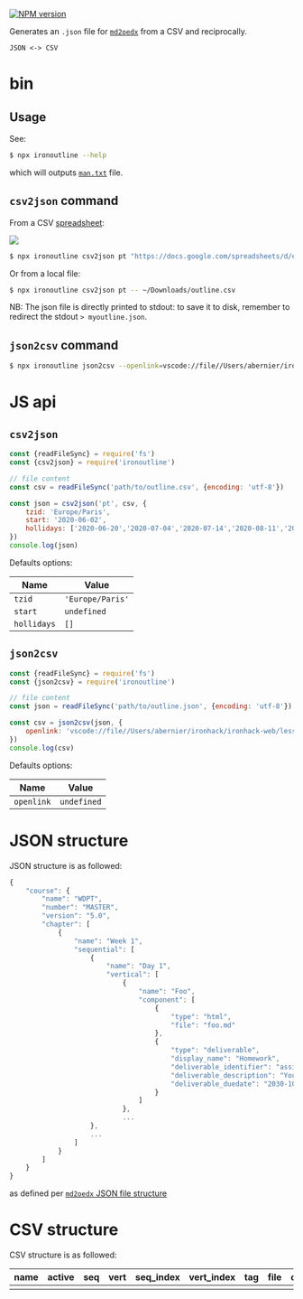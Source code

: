 [![NPM version](https://img.shields.io/npm/v/ironoutline.svg?style=flat)](https://www.npmjs.com/package/ironoutline)

Generates an `.json` file for [`md2oedx`](https://github.com/ironhack/md2oedx) from a CSV and reciprocally.

```
JSON <-> CSV
```

# bin

## Usage

See:

```sh
$ npx ironoutline --help
```

which will outputs [`man.txt`](man.txt) file.

## `csv2json` command

From a CSV [spreadsheet](https://docs.google.com/spreadsheets/d/1EdyLktmJA36Fzeug8NwrTQjUDt4C9wB2eoqs9E6kXK0/edit):

[![](https://res.cloudinary.com/dtqr57xyj/image/upload/v1613146330/Screenshot_2021-02-12_at_17.10.48.png)](https://docs.google.com/spreadsheets/d/1EdyLktmJA36Fzeug8NwrTQjUDt4C9wB2eoqs9E6kXK0/edit)

```sh
$ npx ironoutline csv2json pt "https://docs.google.com/spreadsheets/d/e/2PACX-1vSPb9g-3UgLBIrjBekCEppZ7k733mCQehR9S3OZBxafwQEuXsxkAzC4VkSzOStT6b0Dc851CyLUOc2i/pub?gid=0&single=true&output=csv"
```

Or from a local file:

```sh
$ npx ironoutline csv2json pt -- ~/Downloads/outline.csv
```

NB: The json file is directly printed to stdout: to save it to disk, remember to redirect the stdout `> myoutline.json`.

## `json2csv` command

```sh
$ npx ironoutline json2csv --openlink=vscode://file//Users/abernier/ironhack/ironhack-web/lessons/modules-1-2-3/%s -- wdpt202102par.json
```

# JS api

## `csv2json`

```js
const {readFileSync} = require('fs')
const {csv2json} = require('ironoutline')

// file content
const csv = readFileSync('path/to/outline.csv', {encoding: 'utf-8'})

const json = csv2json('pt', csv, {
    tzid: 'Europe/Paris',
    start: '2020-06-02',
    hollidays: ['2020-06-20','2020-07-04','2020-07-14','2020-08-11','2020-08-13','2020-08-15','2020-08-18','2020-08-20','2020-08-22','2020-09-19','2020-10-17','2020-11-10','2020-11-21']
})
console.log(json)
```

Defaults options:

|Name|Value|
|----|-----|
|`tzid`|`'Europe/Paris'`|
|`start`|`undefined`|
|`hollidays`|`[]`|

## `json2csv`

```js
const {readFileSync} = require('fs')
const {json2csv} = require('ironoutline')

// file content
const json = readFileSync('path/to/outline.json', {encoding: 'utf-8'})

const csv = json2csv(json, {
    openlink: 'vscode://file//Users/abernier/ironhack/ironhack-web/lessons/modules-1-2-3/%s'
})
console.log(csv)
```

Defaults options:

|Name|Value|
|----|-----|
|`openlink`|`undefined`|

# JSON structure

JSON structure is as followed:

```js
{
    "course": {
        "name": "WDPT",
        "number": "MASTER",
        "version": "5.0",
        "chapter": [
            {
                "name": "Week 1",
                "sequential": [
                    {
                        "name": "Day 1",
                        "vertical": [
                            {
                                "name": "Foo",
                                "component": [
                                    {
                                        "type": "html",
                                        "file": "foo.md"
                                    },
                                    {
                                        "type": "deliverable",
                                        "display_name": "Homework",
                                        "deliverable_identifier": "assign1",
                                        "deliverable_description": "Your first homework is to do 100 pushups.",
                                        "deliverable_duedate": "2030-10-28"
                                    }
                                ]
                            },
                            ...
                    },
                    ...
                ]
            }
        ]
    }
}
```

as defined per [`md2oedx` JSON file structure](https://github.com/ironhack/md2oedx#json-file-structure)

# CSV structure

CSV structure is as followed:

|name|active|seq|vert|seq_index|vert_index|tag|file|openlink|deliverable_display_name|deliverable_identifier|deliverable_description|deliverable_duedate|
|----|------|---|----|---------|----------|---|----|--------|------------------------|----------------------|-----------------------|-------------------|
|    |      |   |    |         |          |     |   |    |        |                        |                      |                       |                   |